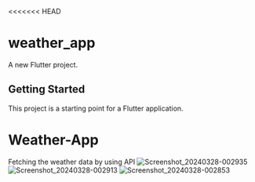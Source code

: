 <<<<<<< HEAD
# weather_app

A new Flutter project.

## Getting Started

This project is a starting point for a Flutter application.

# Weather-App

Fetching the weather data by using API
![Screenshot_20240328-002935](https://github.com/AhmadHassanTK/Weather-App/assets/107587039/c27783a1-3265-4e94-88b4-1c02656f86fa)
![Screenshot_20240328-002913](https://github.com/AhmadHassanTK/Weather-App/assets/107587039/be9098d2-bf66-4235-8fbc-0aff87d9e5e1)
![Screenshot_20240328-002853](https://github.com/AhmadHassanTK/Weather-App/assets/107587039/d4b06c63-7d85-4b21-b6c7-7e78cf2f8f3d)




